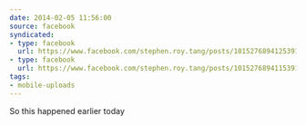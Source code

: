 ```yaml
---
date: 2014-02-05 11:56:00
source: facebook
syndicated:
- type: facebook
  url: https://www.facebook.com/stephen.roy.tang/posts/10152768941253912:0
- type: facebook
  url: https://www.facebook.com/stephen.roy.tang/posts/10152768941153912
tags:
- mobile-uploads
---
```


So this happened earlier today